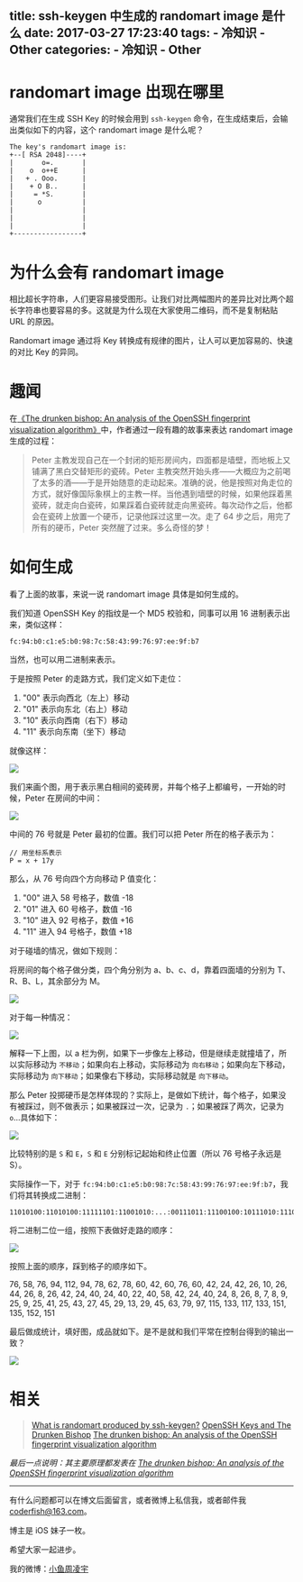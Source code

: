 title: ssh-keygen 中生成的 randomart image 是什么
date: 2017-03-27 17:23:40
tags:
    - 冷知识
    - Other
categories:
    - 冷知识
    - Other
---

# randomart image 出现在哪里

通常我们在生成 SSH Key 的时候会用到 `ssh-keygen` 命令，在生成结束后，会输出类似如下的内容，这个 randomart image 是什么呢？

```
The key's randomart image is:
+--[ RSA 2048]----+
|       o=.       |
|    o  o++E      |
|   + . Ooo.      |
|    + O B..      |
|     = *S.       |
|      o          |
|                 |
|                 |
|                 |
+-----------------+
```

<!-- More -->
# 为什么会有 randomart image

相比超长字符串，人们更容易接受图形。让我们对比两幅图片的差异比对比两个超长字符串也要容易的多。这就是为什么现在大家使用二维码，而不是复制粘贴 URL 的原因。

Randomart image 通过将 Key 转换成有规律的图片，让人可以更加容易的、快速的对比 Key 的异同。

# 趣闻

在[《The drunken bishop: An analysis of the OpenSSH
fingerprint visualization algorithm》](http://aarontoponce.org/drunken_bishop.pdf)中，作者通过一段有趣的故事来表达 randomart image 生成的过程：

> Peter 主教发现自己在一个封闭的矩形房间内，四面都是墙壁，而地板上又铺满了黑白交替矩形的瓷砖。Peter 主教突然开始头疼——大概应为之前喝了太多的酒——于是开始随意的走动起来。准确的说，他是按照对角走位的方式，就好像国际象棋上的主教一样。当他遇到墙壁的时候，如果他踩着黑瓷砖，就走向白瓷砖，如果踩着白瓷砖就走向黑瓷砖。每次动作之后，他都会在瓷砖上放置一个硬币，记录他踩过这里一次。走了 64 步之后，用完了所有的硬币，Peter 突然醒了过来。多么奇怪的梦！

# 如何生成

看了上面的故事，来说一说 randomart image 具体是如何生成的。

我们知道 OpenSSH Key 的指纹是一个 MD5 校验和，同事可以用 16 进制表示出来，类似这样：

```
fc:94:b0:c1:e5:b0:98:7c:58:43:99:76:97:ee:9f:b7
```

当然，也可以用二进制来表示。

于是按照 Peter 的走路方式，我们定义如下走位：

1. "00" 表示向西北（左上）移动
2. "01" 表示向东北（右上）移动
3. "10" 表示向西南（右下）移动
4. "11" 表示向东南（坐下）移动

就像这样：

![](http://7xt4xp.com1.z0.glb.clouddn.com/blog_ssh-keygen%20%E4%B8%AD%E7%94%9F%E6%88%90%E7%9A%84%20randomart%20image%20%E6%98%AF%E4%BB%80%E4%B9%88-01.jpg)


我们来画个图，用于表示黑白相间的瓷砖房，并每个格子上都编号，一开始的时候，Peter 在房间的中间：

![](http://7xt4xp.com1.z0.glb.clouddn.com/blog_ssh-keygen%20%E4%B8%AD%E7%94%9F%E6%88%90%E7%9A%84%20randomart%20image%20%E6%98%AF%E4%BB%80%E4%B9%88-02.jpg)

中间的 76 号就是 Peter 最初的位置。我们可以把 Peter 所在的格子表示为：

```
// 用坐标系表示
P = x + 17y
```


那么，从 76 号向四个方向移动 P 值变化：

1. "00" 进入 58 号格子，数值 -18
2. "01" 进入 60 号格子，数值 -16
3. "10" 进入 92 号格子，数值 +16
4. "11" 进入 94 号格子，数值 +18

对于碰墙的情况，做如下规则：

将房间的每个格子做分类，四个角分别为 a、b、c、d，靠着四面墙的分别为 T、R、B、L，其余部分为 M。

![](http://7xt4xp.com1.z0.glb.clouddn.com/blog_ssh-keygen%20%E4%B8%AD%E7%94%9F%E6%88%90%E7%9A%84%20randomart%20image%20%E6%98%AF%E4%BB%80%E4%B9%88-03.jpg)

对于每一种情况：

![](http://7xt4xp.com1.z0.glb.clouddn.com/blog_ssh-keygen%20%E4%B8%AD%E7%94%9F%E6%88%90%E7%9A%84%20randomart%20image%20%E6%98%AF%E4%BB%80%E4%B9%88-04.jpg)

解释一下上图，以 a 栏为例，如果下一步像左上移动，但是继续走就撞墙了，所以实际移动为 `不移动`；如果向右上移动，实际移动为 `向右移动`；如果向左下移动，实际移动为 `向下移动`；如果像右下移动，实际移动就是 `向下移动`。

那么 Peter 投掷硬币是怎样体现的？实际上，是做如下统计，每个格子，如果没有被踩过，则不做表示；如果被踩过一次，记录为 `.`；如果被踩了两次，记录为 `o`...具体如下：

![](http://7xt4xp.com1.z0.glb.clouddn.com/blog_ssh-keygen%20%E4%B8%AD%E7%94%9F%E6%88%90%E7%9A%84%20randomart%20image%20%E6%98%AF%E4%BB%80%E4%B9%88-05.jpg)

比较特别的是 `S` 和 `E`，`S` 和 `E` 分别标记起始和终止位置（所以 76 号格子永远是 S）。

实际操作一下，对于 `fc:94:b0:c1:e5:b0:98:7c:58:43:99:76:97:ee:9f:b7`，我们将其转换成二进制：

```
11010100:11010100:11111101:11001010:...:00111011:11100100:10111010:11101001
```

将二进制二位一组，按照下表做好走路的顺序：

![](http://7xt4xp.com1.z0.glb.clouddn.com/blog_ssh-keygen%20%E4%B8%AD%E7%94%9F%E6%88%90%E7%9A%84%20randomart%20image%20%E6%98%AF%E4%BB%80%E4%B9%88-06.jpg)

按照上面的顺序，踩到格子的顺序如下。

76, 58, 76, 94, 112, 94, 78, 62, 78, 60, 42, 60, 76, 60, 42, 24, 42, 26, 10, 26, 44, 26, 8, 26, 42, 24, 40, 24, 40, 22, 40, 58, 42, 24, 40, 24, 8, 26, 8, 7, 8, 9, 25, 9, 25, 41, 25, 43, 27, 45, 29, 13, 29, 45, 63, 79, 97, 115, 133, 117, 133, 151, 135, 152, 151

最后做成统计，填好图，成品就如下。是不是就和我们平常在控制台得到的输出一致？

![](http://7xt4xp.com1.z0.glb.clouddn.com/blog_ssh-keygen%20%E4%B8%AD%E7%94%9F%E6%88%90%E7%9A%84%20randomart%20image%20%E6%98%AF%E4%BB%80%E4%B9%88-07.jpg)

# 相关

> [What is randomart produced by ssh-keygen?](https://superuser.com/questions/22535/what-is-randomart-produced-by-ssh-keygen)
> [OpenSSH Keys and The Drunken Bishop](https://pthree.org/2013/05/30/openssh-keys-and-the-drunken-bishop/)
> [The drunken bishop: An analysis of the OpenSSH
fingerprint visualization algorithm](http://aarontoponce.org/drunken_bishop.pdf)

*最后一点说明：其主要原理都发表在 [The drunken bishop: An analysis of the OpenSSH
fingerprint visualization algorithm](http://aarontoponce.org/drunken_bishop.pdf)*

----

有什么问题都可以在博文后面留言，或者微博上私信我，或者邮件我 <coderfish@163.com>。

博主是 iOS 妹子一枚。

希望大家一起进步。

我的微博：[小鱼周凌宇](http://weibo.com/coderfish/)


